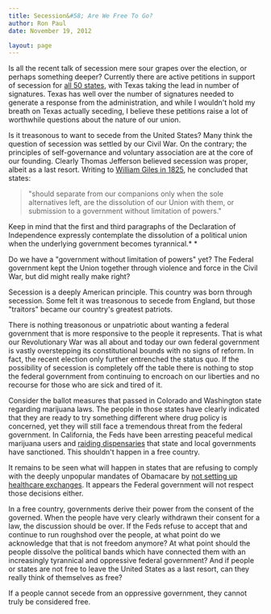 ```yaml
---
title: Secession&#58; Are We Free To Go?
author: Ron Paul
date: November 19, 2012

layout: page
---
```


Is all the recent talk of secession mere sour grapes over the election,
or perhaps something deeper?   Currently there are active petitions in
support of secession for [all 50
states](http://j.mp/YcYqwE),
with Texas taking the lead in number of signatures.  Texas has well over
the number of signatures needed to generate a response from the
administration, and while I wouldn't hold my breath on Texas actually
seceding, I believe these petitions raise a lot of worthwhile questions
about the nature of our union. 

Is it treasonous to want to secede from the United States?  Many think
the question of secession was settled by our Civil War.  On the
contrary; the principles of self-governance and voluntary association
are at the core of our founding.  Clearly Thomas Jefferson believed
secession was proper, albeit as a last resort. Writing to [William Giles
in 1825](http://j.mp/U5PSPy), he concluded that
states:

> "should separate from our companions only when the sole alternatives left, are the dissolution of our Union with them, or submission to a government without limitation of powers."

Keep in mind that the first and third paragraphs of the Declaration of
Independence expressly contemplate the dissolution of a political union
when the underlying government becomes tyrannical.* *

Do we have a "government without limitation of powers" yet?  The Federal
government kept the Union together through violence and force in the
Civil War, but did might really make right? 

Secession is a deeply American principle.  This country was born through
secession.  Some felt it was treasonous to secede from England, but
those "traitors" became our country's greatest patriots.

There is nothing treasonous or unpatriotic about wanting a federal
government that is more responsive to the people it represents.  That is
what our Revolutionary War was all about and today our own federal
government is vastly overstepping its constitutional bounds with no
signs of reform.  In fact, the recent election only further entrenched
the status quo.  If the possibility of secession is completely off the
table there is nothing to stop the federal government from continuing to
encroach on our liberties and no recourse for those who are sick and
tired of it.

Consider the ballot measures that passed in Colorado and Washington
state regarding marijuana laws.  The people in those states have clearly
indicated that they are ready to try something different where drug
policy is concerned, yet they will still face a tremendous threat from
the federal government.  In California, the Feds have been arresting
peaceful medical marijuana users and [raiding
dispensaries](http://j.mp/VidpDN)
that state and local governments have sanctioned. This shouldn't happen
in a free country. 

It remains to be seen what will happen in states that are refusing to
comply with the deeply unpopular mandates of Obamacare by [not setting
up healthcare
exchanges](http://j.mp/X6Sofs). 
It appears the Federal government will not respect those decisions
either.

In a free country, governments derive their power from the consent of
the governed. When the people have very clearly withdrawn their consent
for a law, the discussion should be over.  If the Feds refuse to accept
that and continue to run roughshod over the people, at what point do we
acknowledge that that is not freedom anymore?  At what point should the
people dissolve the political bands which have connected them with an
increasingly tyrannical and oppressive federal government?  And if
people or states are not free to leave the United States as a last
resort, can they really think of themselves as free? 

If a people cannot secede from an oppressive government, they cannot
truly be considered free.

